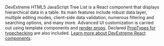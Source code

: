 DevExtreme HTML5 JavaScript Tree List is&nbsp;a&nbsp;React component that displays hierarchical data in&nbsp;a&nbsp;table. Its main features include robust data layer, multiple editing modes, client-side data validation, numerous filtering and searching options, and many more. Advanced UI&nbsp;customization is&nbsp;carried out using template components and [render props](https://reactjs.org/docs/render-props.html). Declared [PropTypes for typechecking](https://reactjs.org/docs/typechecking-with-proptypes.html) are also included. [Learn more about DevExtreme React components](/Documentation/Guide/React_Components/DevExtreme_React_Components/).